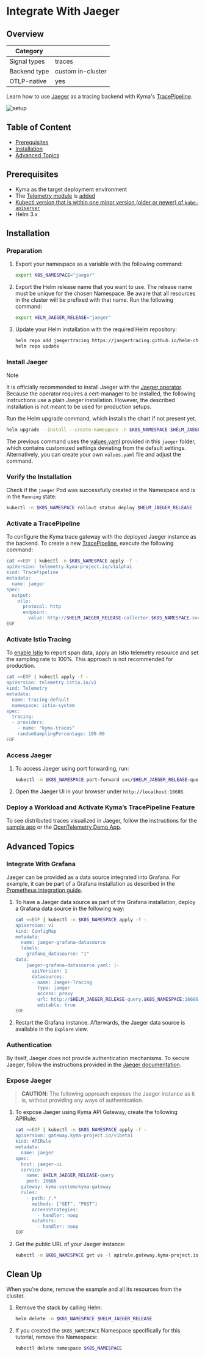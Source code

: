 # Integrate With Jaeger

## Overview

| Category| |
| - | - |
| Signal types | traces |
| Backend type | custom in-cluster |
| OTLP-native | yes |

Learn how to use [Jaeger](https://github.com/jaegertracing/helm-charts/tree/main/charts/jaeger) as a tracing backend with Kyma's [TracePipeline](../../03-traces.md).

![setup](./../assets/jaeger.drawio.svg)

## Table of Content

- [Prerequisites](#prerequisites)
- [Installation](#installation)
- [Advanced Topics](#advanced-topics)

## Prerequisites

- Kyma as the target deployment environment
- The [Telemetry module](../../README.md) is [added](https://kyma-project.io/#/02-get-started/01-quick-install)
- [Kubectl version that is within one minor version (older or newer) of `kube-apiserver`](https://kubernetes.io/releases/version-skew-policy/#kubectl)
- Helm 3.x

## Installation

### Preparation

1. Export your namespace as a variable with the following command:

    ```bash
    export K8S_NAMESPACE="jaeger"
    ```

1. Export the Helm release name that you want to use. The release name must be unique for the chosen Namespace. Be aware that all resources in the cluster will be prefixed with that name. Run the following command:

    ```bash
    export HELM_JAEGER_RELEASE="jaeger"
    ```

1. Update your Helm installation with the required Helm repository:

    ```bash
    helm repo add jaegertracing https://jaegertracing.github.io/helm-charts
    helm repo update
    ```

### Install Jaeger

> [!NOTE]
> It is officially recommended to install Jaeger with the [Jaeger operator](https://github.com/jaegertracing/helm-charts/tree/main/charts/jaeger-operator). Because the operator requires a cert-manager to be installed, the following instructions use a plain Jaeger installation. However, the described installation is not meant to be used for production setups.

Run the Helm upgrade command, which installs the chart if not present yet.

```bash
helm upgrade --install --create-namespace -n $K8S_NAMESPACE $HELM_JAEGER_RELEASE jaegertracing/jaeger -f https://raw.githubusercontent.com/kyma-project/telemetry-manager/main/docs/user/integration/jaeger/values.yaml
```

The previous command uses the [values.yaml](https://raw.githubusercontent.com/kyma-project/telemetry-manager/main/docs/user/integration/jaeger/values.yaml) provided in this `jaeger` folder, which contains customized settings deviating from the default settings. Alternatively, you can create your own `values.yaml` file and adjust the command.

### Verify the Installation

Check if the `jaeger` Pod was successfully created in the Namespace and is in the `Running` state:

```bash
kubectl -n $K8S_NAMESPACE rollout status deploy $HELM_JAEGER_RELEASE
```

### Activate a TracePipeline

To configure the Kyma trace gateway with the deployed Jaeger instance as the backend. To create a new [TracePipeline](../../03-traces.md), execute the following command:

```bash
cat <<EOF | kubectl -n $K8S_NAMESPACE apply -f -
apiVersion: telemetry.kyma-project.io/v1alpha1
kind: TracePipeline
metadata:
  name: jaeger
spec:
  output:
    otlp:
      protocol: http
      endpoint:
        value: http://$HELM_JAEGER_RELEASE-collector.$K8S_NAMESPACE.svc.cluster.local:4318
EOF
```
  
### Activate Istio Tracing

To [enable Istio](../../03-traces.md#2-enable-istio-tracing) to report span data, apply an Istio telemetry resource and set the sampling rate to 100%. This approach is not recommended for production.

```bash
cat <<EOF | kubectl apply -f -
apiVersion: telemetry.istio.io/v1
kind: Telemetry
metadata:
  name: tracing-default
  namespace: istio-system
spec:
  tracing:
  - providers:
    - name: "kyma-traces"
    randomSamplingPercentage: 100.00
EOF
```

### Access Jaeger

1. To access Jaeger using port forwarding, run:

   ```bash
   kubectl -n $K8S_NAMESPACE port-forward svc/$HELM_JAEGER_RELEASE-query 16686
   ```

2. Open the Jaeger UI in your browser under `http://localhost:16686`.

### Deploy a Workload and Activate Kyma’s TracePipeline Feature

To see distributed traces visualized in Jaeger, follow the instructions for the [sample app](../sample-app/README.md) or the [OpenTelemetry Demo App](../opentelemetry-demo/README.md).

## Advanced Topics

### Integrate With Grafana

Jaeger can be provided as a data source integrated into Grafana. For example, it can be part of a Grafana installation as described in the [Prometheus integration guide](./../prometheus/README.md).

1. To have a Jaeger data source as part of the Grafana installation, deploy a Grafana data source in the following way:

    ```bash
    cat <<EOF | kubectl -n $K8S_NAMESPACE apply -f -
    apiVersion: v1
    kind: ConfigMap
    metadata:
      name: jaeger-grafana-datasource
      labels:
        grafana_datasource: "1"
    data:
        jaeger-grafana-datasource.yaml: |-
          apiVersion: 1
          datasources:
          - name: Jaeger-Tracing
            type: jaeger
            access: proxy
            url: http://$HELM_JAEGER_RELEASE-query.$K8S_NAMESPACE:16686
            editable: true
    EOF
    ```

2. Restart the Grafana instance. Afterwards, the Jaeger data source is available in the `Explore` view.

### Authentication

By itself, Jaeger does not provide authentication mechanisms. To secure Jaeger, follow the instructions provided in the [Jaeger documentation](https://www.jaegertracing.io/docs/2.0/faq/#how-do-i-configure-authentication-for-jaeger-ui).

### Expose Jaeger

>**CAUTION**: The following approach exposes the Jaeger instance as it is, without providing any ways of authentication.

1. To expose Jaeger using Kyma API Gateway, create the following APIRule:

    ```bash
    cat <<EOF | kubectl -n $K8S_NAMESPACE apply -f -
    apiVersion: gateway.kyma-project.io/v1beta1
    kind: APIRule
    metadata:
      name: jaeger
    spec:
      host: jaeger-ui
      service:
        name: $HELM_JAEGER_RELEASE-query
        port: 16686
      gateway: kyma-system/kyma-gateway
      rules:
        - path: /.*
          methods: ["GET", "POST"]
          accessStrategies:
            - handler: noop
          mutators:
            - handler: noop
    EOF
    ```

2. Get the public URL of your Jaeger instance:

    ```bash
    kubectl -n $K8S_NAMESPACE get vs -l apirule.gateway.kyma-project.io/v1beta1=jaeger.$K8S_NAMESPACE -ojsonpath='{.items[*].spec.hosts[*]}'
    ```

## Clean Up

When you're done, remove the example and all its resources from the cluster.

1. Remove the stack by calling Helm:

    ```bash
    helm delete -n $K8S_NAMESPACE $HELM_JAEGER_RELEASE
    ```

2. If you created the `$K8S_NAMESPACE` Namespace specifically for this tutorial, remove the Namespace:

    ```bash
    kubectl delete namespace $K8S_NAMESPACE
    ```
